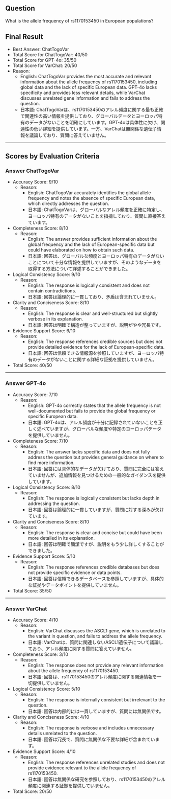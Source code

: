 ## Question

What is the allele frequency of rs1170153450 in European populations?

## Final Result

- Best Answer: ChatTogoVar
- Total Score for ChatTogoVar: 40/50
- Total Score for GPT-4o: 35/50
- Total Score for VarChat: 20/50
- Reason:
  - English: ChatTogoVar provides the most accurate and relevant information about the allele frequency of rs1170153450, including global data and the lack of specific European data. GPT-4o lacks specificity and provides less relevant details, while VarChat discusses unrelated gene information and fails to address the question.
  - 日本語: ChatTogoVarは、rs1170153450のアレル頻度に関する最も正確で関連性の高い情報を提供しており、グローバルデータとヨーロッパ特有のデータがないことを明確にしています。GPT-4oは具体性に欠け、関連性の低い詳細を提供しています。一方、VarChatは無関係な遺伝子情報を議論しており、質問に答えていません。

---

## Scores by Evaluation Criteria

### Answer ChatTogoVar
- Accuracy Score: 9/10
  - Reason: 
    - English: ChatTogoVar accurately identifies the global allele frequency and notes the absence of specific European data, which directly addresses the question.
    - 日本語: ChatTogoVarは、グローバルなアレル頻度を正確に特定し、ヨーロッパ特有のデータがないことを指摘しており、質問に直接答えています。
- Completeness Score: 8/10
  - Reason: 
    - English: The answer provides sufficient information about the global frequency and the lack of European-specific data but could have elaborated on how to obtain such data.
    - 日本語: 回答は、グローバルな頻度とヨーロッパ特有のデータがないことについて十分な情報を提供していますが、そのようなデータを取得する方法について詳述することができました。
- Logical Consistency Score: 9/10
  - Reason: 
    - English: The response is logically consistent and does not contain contradictions.
    - 日本語: 回答は論理的に一貫しており、矛盾は含まれていません。
- Clarity and Conciseness Score: 8/10
  - Reason: 
    - English: The response is clear and well-structured but slightly verbose in its explanation.
    - 日本語: 回答は明確で構造が整っていますが、説明がやや冗長です。
- Evidence Support Score: 6/10
  - Reason: 
    - English: The response references credible sources but does not provide detailed evidence for the lack of European-specific data.
    - 日本語: 回答は信頼できる情報源を参照していますが、ヨーロッパ特有のデータがないことに関する詳細な証拠を提供していません。
- Total Score: 40/50

---

### Answer GPT-4o
- Accuracy Score: 7/10
  - Reason: 
    - English: GPT-4o correctly states that the allele frequency is not well-documented but fails to provide the global frequency or specific European data.
    - 日本語: GPT-4oは、アレル頻度が十分に記録されていないことを正しく述べていますが、グローバルな頻度や特定のヨーロッパデータを提供していません。
- Completeness Score: 7/10
  - Reason: 
    - English: The answer lacks specific data and does not fully address the question but provides general guidance on where to find more information.
    - 日本語: 回答には具体的なデータが欠けており、質問に完全には答えていませんが、追加情報を見つけるための一般的なガイダンスを提供しています。
- Logical Consistency Score: 8/10
  - Reason: 
    - English: The response is logically consistent but lacks depth in addressing the question.
    - 日本語: 回答は論理的に一貫していますが、質問に対する深みが欠けています。
- Clarity and Conciseness Score: 8/10
  - Reason: 
    - English: The response is clear and concise but could have been more detailed in its explanation.
    - 日本語: 回答は明確で簡潔ですが、説明をもう少し詳しくすることができました。
- Evidence Support Score: 5/10
  - Reason: 
    - English: The response references credible databases but does not provide specific evidence or data points.
    - 日本語: 回答は信頼できるデータベースを参照していますが、具体的な証拠やデータポイントを提供していません。
- Total Score: 35/50

---

### Answer VarChat
- Accuracy Score: 4/10
  - Reason: 
    - English: VarChat discusses the ASCL1 gene, which is unrelated to the variant in question, and fails to address the allele frequency.
    - 日本語: VarChatは、質問に関連しないASCL1遺伝子について議論しており、アレル頻度に関する質問に答えていません。
- Completeness Score: 3/10
  - Reason: 
    - English: The response does not provide any relevant information about the allele frequency of rs1170153450.
    - 日本語: 回答は、rs1170153450のアレル頻度に関する関連情報を一切提供していません。
- Logical Consistency Score: 5/10
  - Reason: 
    - English: The response is internally consistent but irrelevant to the question.
    - 日本語: 回答は内部的には一貫していますが、質問には無関係です。
- Clarity and Conciseness Score: 4/10
  - Reason: 
    - English: The response is verbose and includes unnecessary details unrelated to the question.
    - 日本語: 回答は冗長で、質問に無関係な不要な詳細が含まれています。
- Evidence Support Score: 4/10
  - Reason: 
    - English: The response references unrelated studies and does not provide evidence relevant to the allele frequency of rs1170153450.
    - 日本語: 回答は無関係な研究を参照しており、rs1170153450のアレル頻度に関連する証拠を提供していません。
- Total Score: 20/50